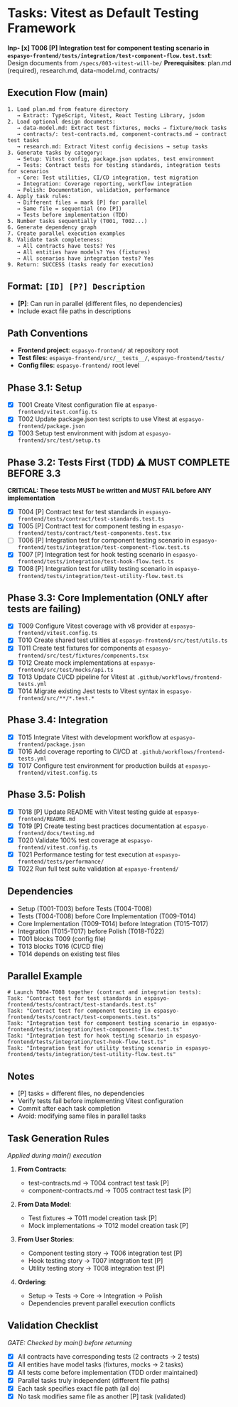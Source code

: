 # Tasks: Vitest as Default Testing Framework

**Inp- [x] T006 [P] Integration test for component testing scenario in `espasyo-frontend/tests/integration/test-component-flow.test.tsx`t**: Design documents from `/specs/003-vitest-will-be/`
**Prerequisites**: plan.md (required), research.md, data-model.md, contracts/

## Execution Flow (main)
```
1. Load plan.md from feature directory
   → Extract: TypeScript, Vitest, React Testing Library, jsdom
2. Load optional design documents:
   → data-model.md: Extract test fixtures, mocks → fixture/mock tasks
   → contracts/: test-contracts.md, component-contracts.md → contract test tasks
   → research.md: Extract Vitest config decisions → setup tasks
3. Generate tasks by category:
   → Setup: Vitest config, package.json updates, test environment
   → Tests: Contract tests for testing standards, integration tests for scenarios
   → Core: Test utilities, CI/CD integration, test migration
   → Integration: Coverage reporting, workflow integration
   → Polish: Documentation, validation, performance
4. Apply task rules:
   → Different files = mark [P] for parallel
   → Same file = sequential (no [P])
   → Tests before implementation (TDD)
5. Number tasks sequentially (T001, T002...)
6. Generate dependency graph
7. Create parallel execution examples
8. Validate task completeness:
   → All contracts have tests? Yes
   → All entities have models? Yes (fixtures)
   → All scenarios have integration tests? Yes
9. Return: SUCCESS (tasks ready for execution)
```

## Format: `[ID] [P?] Description`
- **[P]**: Can run in parallel (different files, no dependencies)
- Include exact file paths in descriptions

## Path Conventions
- **Frontend project**: `espasyo-frontend/` at repository root
- **Test files**: `espasyo-frontend/src/__tests__/`, `espasyo-frontend/tests/`
- **Config files**: `espasyo-frontend/` root level

## Phase 3.1: Setup
- [x] T001 Create Vitest configuration file at `espasyo-frontend/vitest.config.ts`
- [x] T002 Update package.json test scripts to use Vitest at `espasyo-frontend/package.json`
- [x] T003 Setup test environment with jsdom at `espasyo-frontend/src/test/setup.ts`

## Phase 3.2: Tests First (TDD) ⚠️ MUST COMPLETE BEFORE 3.3
**CRITICAL: These tests MUST be written and MUST FAIL before ANY implementation**
- [x] T004 [P] Contract test for test standards in `espasyo-frontend/tests/contract/test-standards.test.ts`
- [x] T005 [P] Contract test for component testing in `espasyo-frontend/tests/contract/test-components.test.tsx`
- [ ] T006 [P] Integration test for component testing scenario in `espasyo-frontend/tests/integration/test-component-flow.test.ts`
- [x] T007 [P] Integration test for hook testing scenario in `espasyo-frontend/tests/integration/test-hook-flow.test.ts`
- [x] T008 [P] Integration test for utility testing scenario in `espasyo-frontend/tests/integration/test-utility-flow.test.ts`

## Phase 3.3: Core Implementation (ONLY after tests are failing)
- [x] T009 Configure Vitest coverage with v8 provider at `espasyo-frontend/vitest.config.ts`
- [x] T010 Create shared test utilities at `espasyo-frontend/src/test/utils.ts`
- [x] T011 Create test fixtures for components at `espasyo-frontend/src/test/fixtures/components.tsx`
- [x] T012 Create mock implementations at `espasyo-frontend/src/test/mocks/api.ts`
- [x] T013 Update CI/CD pipeline for Vitest at `.github/workflows/frontend-tests.yml`
- [x] T014 Migrate existing Jest tests to Vitest syntax in `espasyo-frontend/src/**/*.test.*`

## Phase 3.4: Integration
- [x] T015 Integrate Vitest with development workflow at `espasyo-frontend/package.json`
- [x] T016 Add coverage reporting to CI/CD at `.github/workflows/frontend-tests.yml`
- [x] T017 Configure test environment for production builds at `espasyo-frontend/vitest.config.ts`

## Phase 3.5: Polish
- [x] T018 [P] Update README with Vitest testing guide at `espasyo-frontend/README.md`
- [x] T019 [P] Create testing best practices documentation at `espasyo-frontend/docs/testing.md`
- [x] T020 Validate 100% test coverage at `espasyo-frontend/vitest.config.ts`
- [x] T021 Performance testing for test execution at `espasyo-frontend/tests/performance/`
- [x] T022 Run full test suite validation at `espasyo-frontend/`

## Dependencies
- Setup (T001-T003) before Tests (T004-T008)
- Tests (T004-T008) before Core Implementation (T009-T014)
- Core Implementation (T009-T014) before Integration (T015-T017)
- Integration (T015-T017) before Polish (T018-T022)
- T001 blocks T009 (config file)
- T013 blocks T016 (CI/CD file)
- T014 depends on existing test files

## Parallel Example
```
# Launch T004-T008 together (contract and integration tests):
Task: "Contract test for test standards in espasyo-frontend/tests/contract/test-standards.test.ts"
Task: "Contract test for component testing in espasyo-frontend/tests/contract/test-components.test.ts"
Task: "Integration test for component testing scenario in espasyo-frontend/tests/integration/test-component-flow.test.ts"
Task: "Integration test for hook testing scenario in espasyo-frontend/tests/integration/test-hook-flow.test.ts"
Task: "Integration test for utility testing scenario in espasyo-frontend/tests/integration/test-utility-flow.test.ts"
```

## Notes
- [P] tasks = different files, no dependencies
- Verify tests fail before implementing Vitest configuration
- Commit after each task completion
- Avoid: modifying same files in parallel tasks

## Task Generation Rules
*Applied during main() execution*

1. **From Contracts**:
   - test-contracts.md → T004 contract test task [P]
   - component-contracts.md → T005 contract test task [P]

2. **From Data Model**:
   - Test fixtures → T011 model creation task [P]
   - Mock implementations → T012 model creation task [P]

3. **From User Stories**:
   - Component testing story → T006 integration test [P]
   - Hook testing story → T007 integration test [P]
   - Utility testing story → T008 integration test [P]

4. **Ordering**:
   - Setup → Tests → Core → Integration → Polish
   - Dependencies prevent parallel execution conflicts

## Validation Checklist
*GATE: Checked by main() before returning*

- [x] All contracts have corresponding tests (2 contracts → 2 tests)
- [x] All entities have model tasks (fixtures, mocks → 2 tasks)
- [x] All tests come before implementation (TDD order maintained)
- [x] Parallel tasks truly independent (different file paths)
- [x] Each task specifies exact file path (all do)
- [x] No task modifies same file as another [P] task (validated)